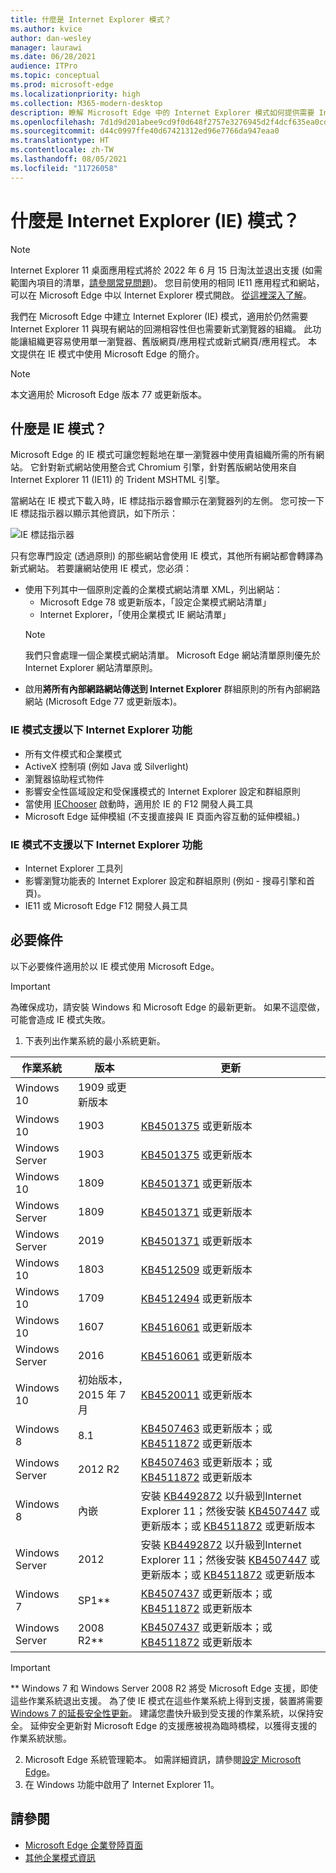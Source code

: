 ```yaml
---
title: 什麼是 Internet Explorer 模式？
ms.author: kvice
author: dan-wesley
manager: laurawi
ms.date: 06/28/2021
audience: ITPro
ms.topic: conceptual
ms.prod: microsoft-edge
ms.localizationpriority: high
ms.collection: M365-modern-desktop
description: 瞭解 Microsoft Edge 中的 Internet Explorer 模式如何提供需要 Internet Explorer 11 的網站存取權，以及存取新式網站的方式。
ms.openlocfilehash: 7d1d9d201abee9cd9f0d648f2757e3276945d2f4dcf635ea0cd17a64e684aec4
ms.sourcegitcommit: d44c0997ffe40d67421312ed96e7766da947eaa0
ms.translationtype: HT
ms.contentlocale: zh-TW
ms.lasthandoff: 08/05/2021
ms.locfileid: "11726058"
---
```

# <a name="what-is-internet-explorer-ie-mode"></a>什麼是 Internet Explorer (IE) 模式？

>[!Note]
> Internet Explorer 11 桌面應用程式將於 2022 年 6 月 15 日淘汰並退出支援 (如需範圍內項目的清單，[請參閱常見問題](https://techcommunity.microsoft.com/t5/windows-it-pro-blog/internet-explorer-11-desktop-app-retirement-faq/ba-p/2366549))。 您目前使用的相同 IE11 應用程式和網站，可以在 Microsoft Edge 中以 Internet Explorer 模式開啟。 [從這裡深入了解](https://blogs.windows.com/windowsexperience/2021/05/19/the-future-of-internet-explorer-on-windows-10-is-in-microsoft-edge/)。

我們在 Microsoft Edge 中建立 Internet Explorer (IE) 模式，適用於仍然需要 Internet Explorer 11 與現有網站的回溯相容性但也需要新式瀏覽器的組織。 此功能讓組織更容易使用單一瀏覽器、舊版網頁/應用程式或新式網頁/應用程式。 本文提供在 IE 模式中使用 Microsoft Edge 的簡介。

> [!NOTE]
> 本文適用於 Microsoft Edge 版本 77 或更新版本。

## <a name="what-is-ie-mode"></a>什麼是 IE 模式？

Microsoft Edge 的 IE 模式可讓您輕鬆地在單一瀏覽器中使用貴組織所需的所有網站。 它針對新式網站使用整合式 Chromium 引擎，針對舊版網站使用來自 Internet Explorer 11 (IE11) 的 Trident MSHTML 引擎。

當網站在 IE 模式下載入時，IE 標誌指示器會顯示在瀏覽器列的左側。 您可按一下 IE 標誌指示器以顯示其他資訊，如下所示：

  ![IE 標誌指示器](./media/ie-mode/ie-logo-indicator1.png)

只有您專門設定 (透過原則) 的那些網站會使用 IE 模式，其他所有網站都會轉譯為新式網站。 若要讓網站使用 IE 模式，您必須：

- 使用下列其中一個原則定義的企業模式網站清單 XML，列出網站：
  - Microsoft Edge 78 或更新版本，「設定企業模式網站清單」
  - Internet Explorer，「使用企業模式 IE 網站清單」
  > [!NOTE]
  > 我們只會處理一個企業模式網站清單。 Microsoft Edge 網站清單原則優先於 Internet Explorer 網站清單原則。
- 啟用**將所有內部網路網站傳送到 Internet Explorer** 群組原則的所有內部網路網站 (Microsoft Edge 77 或更新版本)。

### <a name="ie-mode-supports-the-following-internet-explorer-functionality"></a>IE 模式支援以下 Internet Explorer 功能

- 所有文件模式和企業模式
- ActiveX 控制項 (例如 Java 或 Silverlight)
- 瀏覽器協助程式物件 
- 影響安全性區域設定和受保護模式的 Internet Explorer 設定和群組原則
- 當使用 [IEChooser](/office/dev/add-ins/testing/debug-add-ins-using-f12-developer-tools-on-windows-10) 啟動時，適用於 IE 的 F12 開發人員工具
- Microsoft Edge 延伸模組 (不支援直接與 IE 頁面內容互動的延伸模組。)

### <a name="ie-mode-doesnt-support-the-following-internet-explorer-functionality"></a>IE 模式不支援以下 Internet Explorer 功能

- Internet Explorer 工具列
- 影響瀏覽功能表的 Internet Explorer 設定和群組原則 (例如 - 搜尋引擎和首頁)。
- IE11 或 Microsoft Edge F12 開發人員工具

## <a name="prerequisites"></a>必要條件

以下必要條件適用於以 IE 模式使用 Microsoft Edge。

> [!IMPORTANT]
> 為確保成功，請安裝 Windows 和 Microsoft Edge 的最新更新。 如果不這麼做，可能會造成 IE 模式失敗。

1. 下表列出作業系統的最小系統更新。

 | 作業系統 | 版本       | 更新 |
 |------------------|---------------|---------|
 | Windows 10       | 1909 或更新版本 |         |
 | Windows 10       | 1903          | [KB4501375](https://support.microsoft.com/help/4501375/windows-10-update-kb4501375) 或更新版本 |
 | Windows Server   | 1903          | [KB4501375](https://support.microsoft.com/help/4501375/windows-10-update-kb4501375) 或更新版本 |
 | Windows 10       | 1809          | [KB4501371](https://support.microsoft.com/help/4501371/windows-10-update-kb4501371) 或更新版本 |
 | Windows Server   | 1809          | [KB4501371](https://support.microsoft.com/help/4501371/windows-10-update-kb4501371) 或更新版本 |
 | Windows Server   | 2019          | [KB4501371](https://support.microsoft.com/help/4501371/windows-10-update-kb4501371) 或更新版本 |
 | Windows 10       | 1803          | [KB4512509](https://support.microsoft.com/help/4512509/windows-10-update-kb4512509) 或更新版本 |
 | Windows 10       | 1709          | [KB4512494](https://support.microsoft.com/help/4512494/windows-10-update-kb4512494) 或更新版本 |
 | Windows 10       | 1607          | [KB4516061](https://support.microsoft.com/help/4516061/windows-10-update-kb4516061) 或更新版本 |
 | Windows Server   | 2016          | [KB4516061](https://support.microsoft.com/help/4516061/windows-10-update-kb4516061) 或更新版本 |
 | Windows 10       | 初始版本，2015 年 7 月 | [KB4520011](https://support.microsoft.com/help/4520011/windows-10-update-kb4520011) 或更新版本 |
 | Windows 8       | 8.1              | [KB4507463](https://support.microsoft.com/help/4507463/july-16-2019-kb4507463-os-build-preview-of-monthly-rollup) 或更新版本；或 [KB4511872](https://support.microsoft.com/help/4511872/cumulative-security-update-for-internet-explorer) 或更新版本 |
 | Windows Server   | 2012 R2       | [KB4507463](https://support.microsoft.com/help/4507463/july-16-2019-kb4507463-os-build-preview-of-monthly-rollup) 或更新版本；或 [KB4511872](https://support.microsoft.com/help/4511872/cumulative-security-update-for-internet-explorer) 或更新版本 |
 | Windows 8  | 內嵌            | 安裝 [KB4492872](https://support.microsoft.com/help/4492872/update-for-internet-explorer-april-16-2019) 以升級到Internet Explorer 11；然後安裝 [KB4507447](https://support.microsoft.com/help/4507447/windows-server-2012-update-kb4507447) 或更新版本；或 [KB4511872](https://support.microsoft.com/help/4511872/cumulative-security-update-for-internet-explorer) 或更新版本 |
 | Windows Server   | 2012           | 安裝 [KB4492872](https://support.microsoft.com/help/4492872/update-for-internet-explorer-april-16-2019) 以升級到Internet Explorer 11；然後安裝 [KB4507447](https://support.microsoft.com/help/4507447/windows-server-2012-update-kb4507447) 或更新版本；或 [KB4511872](https://support.microsoft.com/help/4511872/cumulative-security-update-for-internet-explorer) 或更新版本 |
 | Windows 7        |  SP1**        | [KB4507437](https://support.microsoft.com/help/4507437/windows-7-update-kb4507437) 或更新版本；或 [KB4511872](https://support.microsoft.com/help/4511872/cumulative-security-update-for-internet-explorer) 或更新版本 |
 | Windows Server   |  2008 R2**    | [KB4507437](https://support.microsoft.com/help/4507437/windows-7-update-kb4507437) 或更新版本；或 [KB4511872](https://support.microsoft.com/help/4511872/cumulative-security-update-for-internet-explorer) 或更新版本 |
  > [!IMPORTANT]
  > ** Windows 7 和 Windows Server 2008 R2 將受 Microsoft Edge 支援，即使這些作業系統退出支援。 為了使 IE 模式在這些作業系統上得到支援，裝置將需要 [Windows 7 的延長安全性更新](https://support.microsoft.com/help/4527878/faq-about-extended-security-updates-for-windows-7)。 建議您盡快升級到受支援的作業系統，以保持安全。 延伸安全更新對 Microsoft Edge 的支援應被視為臨時橋樑，以獲得支援的作業系統狀態。

2. Microsoft Edge 系統管理範本。 如需詳細資訊，請參閱[設定 Microsoft Edge](./configure-microsoft-edge.md)。
3. 在 Windows 功能中啟用了 Internet Explorer 11。

## <a name="see-also"></a>請參閱

- [Microsoft Edge 企業登陸頁面](https://aka.ms/EdgeEnterprise)
- [其他企業模式資訊](/internet-explorer/ie11-deploy-guide/enterprise-mode-overview-for-ie11)
